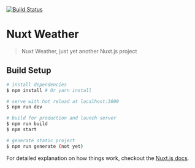 [![Build Status](https://travis-ci.org/NicoPennec/nuxt-weather.svg?branch=master)](https://travis-ci.org/NicoPennec/nuxt-weather)

# Nuxt Weather

> Nuxt Weather, just yet another Nuxt.js project

## Build Setup

``` bash
# install dependencies
$ npm install # Or yarn install

# serve with hot reload at localhost:3000
$ npm run dev

# build for production and launch server
$ npm run build
$ npm start

# generate static project
$ npm run generate (not yet)
```

For detailed explanation on how things work, checkout the [Nuxt.js docs](https://github.com/nuxt/nuxt.js).
